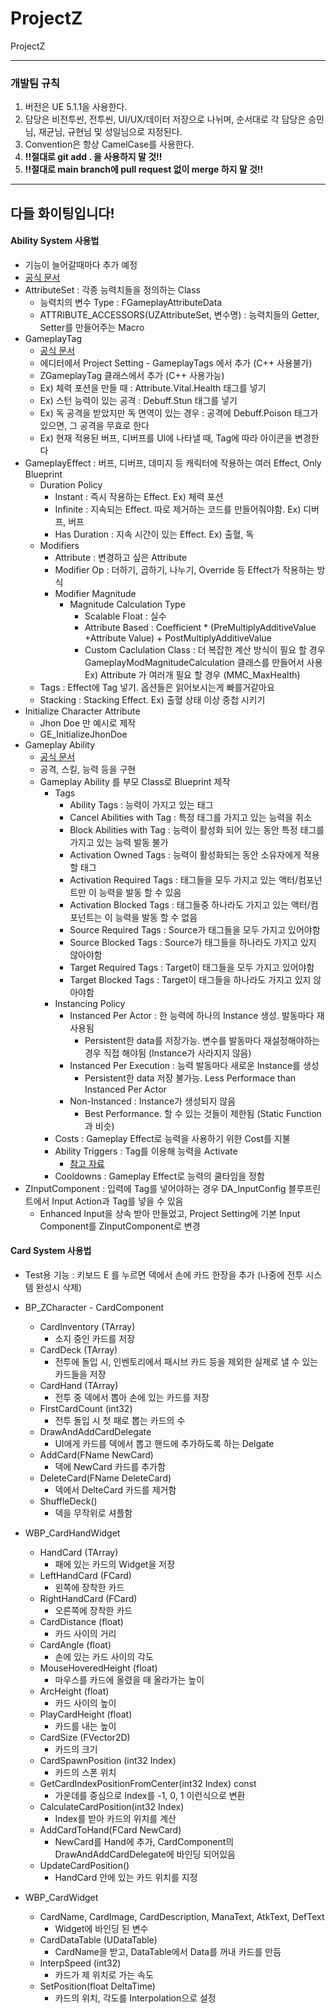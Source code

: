# ProjectZ
ProjectZ

---
### 개발팀 규칙

1. 버전은 UE 5.1.1을 사용한다.
2. 담당은 비전투씬, 전투씬, UI/UX/데이터 저장으로 나뉘며, 순서대로 각 담당은 승민님, 재균님, 규현님 및 성일님으로 지정된다.
3. Convention은 항상 CamelCase를 사용한다.
4. **!!절대로 git add . 을 사용하지 말 것!!**
5. **!!절대로 main branch에 pull request 없이 merge 하지 말 것!!**
---
다들 화이팅입니다!
---
#### Ability System 사용법
- 기능이 늘어갈때마다 추가 예정
- [공식 문서](https://docs.unrealengine.com/5.0/ko/gameplay-ability-system-for-unreal-engine/)
- AttributeSet : 각종 능력치들을 정의하는 Class
	- 능력치의 변수 Type : FGameplayAttributeData
	- ATTRIBUTE_ACCESSORS(UZAttributeSet, 변수명) : 능력치들의 Getter, Setter를 만들어주는 Macro
- GameplayTag
	- [공식 문서](https://docs.unrealengine.com/4.27/ko/ProgrammingAndScripting/Tags/)
	- 에디터에서 Project Setting - GameplayTags 에서 추가 (C++ 사용불가)
	- ZGameplayTag 클래스에서 추가 (C++ 사용가능)
	- Ex) 체력 포션을 만들 때 : Attribute.Vital.Health 태그를 넣기
	- Ex) 스턴 능력이 있는 공격 : Debuff.Stun 태그를 넣기
	- Ex) 독 공격을 받았지만 독 면역이 있는 경우 : 공격에 Debuff.Poison 태그가 있으면, 그 공격을 무효로 한다
	- Ex) 현재 적용된 버프, 디버프를 UI에 나타낼 때, Tag에 따라 아이콘을 변경한다
- GameplayEffect : 버프, 디버프, 데미지 등 캐릭터에 작용하는 여러 Effect, Only Blueprint
	- Duration Policy
		- Instant : 즉시 작용하는 Effect. Ex) 체력 포션
		- Infinite : 지속되는 Effect. 따로 제거하는 코드를 만들어줘야함. Ex) 디버프, 버프
		- Has Duration : 지속 시간이 있는 Effect. Ex) 출혈, 독
	- Modifiers
		- Attribute : 변경하고 싶은 Attribute
		- Modifier Op : 더하기, 곱하기, 나누기, Override 등 Effect가 작용하는 방식
		- Modifier Magnitude
			- Magnitude Calculation Type
				- Scalable Float : 실수
				- Attribute Based : Coefficient * (PreMultiplyAdditiveValue +Attribute Value) + PostMultiplyAdditiveValue
				- Custom Caclulation Class : 더 복잡한 계산 방식이 필요 할 경우 GameplayModMagnitudeCalculation 클래스를 만들어서 사용 Ex) Attribute 가 여러개 필요 할 경우 (MMC_MaxHealth)
	- Tags : Effect에 Tag 넣기. 옵션들은 읽어보시는게 빠를거같아요
	- Stacking : Stacking Effect. Ex) 출혈 상태 이상 중첩 시키기
- Initialize Character Attribute
	- Jhon Doe 만 예시로 제작
	- GE_InitializeJhonDoe
- Gameplay Ability
	- [공식 문서](https://docs.unrealengine.com/5.0/ko/using-gameplay-abilities-in-unreal-engine/)
	- 공격, 스킬, 능력 등을 구현
	- Gameplay Ability 를 부모 Class로 Blueprint 제작
		- Tags
			- Ability Tags : 능력이 가지고 있는 태그
			- Cancel Abilities with Tag : 특정 태그를 가지고 있는 능력을 취소
			- Block Abilities with Tag : 능력이 활성화 되어 있는 동안 특정 태그를 가지고 있는 능력 발동 불가
			- Activation Owned Tags : 능력이 활성화되는 동안 소유자에게 적용할 태그
			- Activation Required Tags : 태그들을 모두 가지고 있는 액터/컴포넌트만 이 능력을 발동 할 수 있음
			- Activation Blocked Tags : 태그들중 하나라도 가지고 있는 액터/컴포넌트는 이 능력을 발동 할 수 없음
			- Source Required Tags : Source가 태그들을 모두 가지고 있어야함
			- Source Blocked Tags : Source가 태그들을 하나라도 가지고 있지 않아야함
			- Target Required Tags : Target이 태그들을 모두 가지고 있어야함
			- Target Blocked Tags : Target이 태그들을 하나라도 가지고 있지 않아야함
		- Instancing Policy
			- Instanced Per Actor : 한 능력에 하나의 Instance 생성. 발동마다 재사용됨
				- Persistent한 data를 저장가능. 변수를 발동마다 재설정해야하는 경우 직접 해야됨 (Instance가 사라지지 않음)
			- Instanced Per Execution : 능력 발동마다 새로운 Instance를 생성
				- Persistent한 data 저장 불가능. Less Performace than Instanced Per Actor
			- Non-Instanced : Instance가 생성되지 않음
				- Best Performance. 할 수 있는 것들이 제한됨 (Static Function과 비슷)
		- Costs : Gameplay Effect로 능력을 사용하기 위한 Cost를 지불
		- Ability Triggers : Tag를 이용해 능력을 Activate
			- [참고 자료](https://onecoke.tistory.com/entry/Unreal-AbilityTriggers-in-GameplayAbility)
		- Cooldowns : Gameplay Effect로 능력의 쿨타임을 정함
- ZInputComponent : 입력에 Tag를 넣어야하는 경우 DA_InputConfig 블루프린트에서 Input Action과 Tag를 넣을 수 있음
	- Enhanced Input을 상속 받아 만들었고, Project Setting에 기본 Input Component를 ZInputComponent로 변경

#### Card System 사용법
- Test용 기능 : 키보드 E 를 누르면 덱에서 손에 카드 한장을 추가 (나중에 전투 시스템 완성시 삭제)
- BP_ZCharacter - CardComponent
	- CardInventory (TArray)
		- 소지 중인 카드를 저장 
	- CardDeck (TArray)
		- 전투에 돌입 시, 인벤토리에서 패시브 카드 등을 제외한 실제로 낼 수 있는 카드들을 저장 
	- CardHand (TArray)
		- 전투 중 덱에서 뽑아 손에 있는 카드를 저장
	- FirstCardCount (int32)
		- 전투 돌입 시 첫 패로 뽑는 카드의 수
	- DrawAndAddCardDelegate 
		- UI에게 카드를 덱에서 뽑고 핸드에 추가하도록 하는 Delgate
	- AddCard(FName NewCard) 
		- 덱에 NewCard 카드를 추가함
	- DeleteCard(FName DeleteCard) 
		- 덱에서 DelteCard 카드를 제거함
	- ShuffleDeck()
		- 덱을 무작위로 셔플함

- WBP_CardHandWidget
	- HandCard (TArray)
		- 패에 있는 카드의 Widget을 저장 
	- LeftHandCard (FCard)
		- 왼쪽에 장착한 카드 
	- RightHandCard (FCard)
		- 오른쪽에 장착한 카드 
	- CardDistance (float)
		- 카드 사이의 거리 
	- CardAngle (float)
		- 손에 있는 카드 사이의 각도 
	- MouseHoveredHeight (float)
		- 마우스를 카드에 올렸을 때 올라가는 높이 
	- ArcHeight (float)
		- 카드 사이의 높이 
	- PlayCardHeight (float)
		- 카드를 내는 높이 
	- CardSize (FVector2D)
		- 카드의 크기 
	- CardSpawnPosition (int32 Index)
		- 카드의 스폰 위치
	- GetCardIndexPositionFromCenter(int32 Index) const
		- 가운데를 중심으로 Index를 -1, 0, 1 이런식으로 변환
	- CalculateCardPosition(int32 Index) 
		- Index를 받아 카드의 위치를 계산
	- AddCardToHand(FCard NewCard)
		- NewCard를 Hand에 추가, CardComponent의 DrawAndAddCardDelegate에 바인딩 되어있음
	- UpdateCardPosition()
		- HandCard 안에 있는 카드 위치를 지정

- WBP_CardWidget
	- CardName, CardImage, CardDescription, ManaText, AtkText, DefText
		- Widget에 바인딩 된 변수
	- CardDataTable (UDataTable)
		- CardName을 받고, DataTable에서 Data를 꺼내 카드를 만듬
	- InterpSpeed (int32)
		- 카드가 제 위치로 가는 속도
	- SetPosition(float DeltaTime)
		- 카드의 위치, 각도를 Interpolation으로 설정

